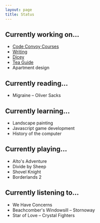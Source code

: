 ```yaml
---
layout: page
title: Status
---
```


## Currently working on...

* [Code Convoy Courses](http://codeconvoy.com)
* [Writing](/archive)
* [Dicey](http://sandcastle.co/dicey)
* [Tea Guide](http://teaguide.co)
* Apartment design

## Currently reading...

* Migraine – Oliver Sacks

## Currently learning...

* Landscape painting
* Javascript game development
* History of the computer

## Currently playing...

* Alto's Adventure
* Divide by Sheep
* Shovel Knight
* Borderlands 2

## Currently listening to...

* We Have Concerns
* Beachcomber's Windowsill – Stornoway
* Star of Love – Crystal Fighters
